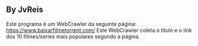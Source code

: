 ## By JvReis
Este programa é um WebCrawler da seguinte página: https://www.baixarfilmetorrent.com/ 
Este WebCrawler coleta o titulo e o link dos 10 filmes/series mais populares segundo a página.